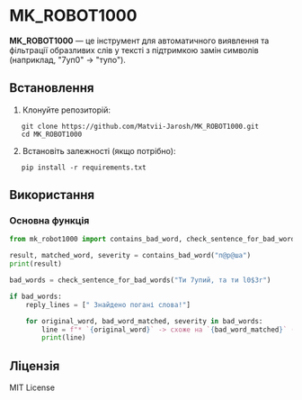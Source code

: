 # MK_ROBOT1000 

**MK_ROBOT1000** — це інструмент для автоматичного виявлення та фільтрації образливих слів у тексті з підтримкою замін символів (наприклад, "7уп0" → "тупо").

## Встановлення

1. Клонуйте репозиторій:
```commandline
   git clone https://github.com/Matvii-Jarosh/MK_ROBOT1000.git
   cd MK_ROBOT1000
```

2. Встановіть залежності (якщо потрібно):
```commandline
   pip install -r requirements.txt
 ```

## Використання

### Основна функція
```python
from mk_robot1000 import contains_bad_word, check_sentence_for_bad_words

result, matched_word, severity = contains_bad_word("п@р@ша")
print(result)

bad_words = check_sentence_for_bad_words("Ти 7упий, та ти l0$3r")

if bad_words:
    reply_lines = [" Знайдено погані слова!"]

    for original_word, bad_word_matched, severity in bad_words:
        line = f"* `{original_word}` -> схоже на `{bad_word_matched}` (!!! рівень {severity})"
        print(line)
```

## Ліцензія
MIT License